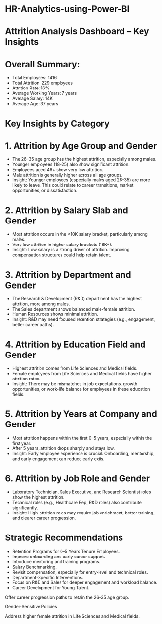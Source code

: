 # HR-Analytics-using-Power-BI

# Attrition Analysis Dashboard – Key Insights

# Overall Summary:

- Total Employees: 1416
- Total Attrition: 229 employees
- Attrition Rate: 16%
- Average Working Years: 7 years
- Average Salary: 14K
- Average Age: 37 years

# Key Insights by Category

# 1. Attrition by Age Group and Gender

- The 26–35 age group has the highest attrition, especially among males.
- Younger employees (18–25) also show significant attrition.
- Employees aged 46+ show very low attrition.
- Male attrition is generally higher across all age groups.
- Insight: Younger employees (especially males aged 26–35) are more likely to leave. This could relate to career transitions, market opportunities, or dissatisfaction.

# 2. Attrition by Salary Slab and Gender

- Most attrition occurs in the <10K salary bracket, particularly among males.
- Very low attrition in higher salary brackets (18K+).
- Insight: Low salary is a strong driver of attrition. Improving compensation structures could help retain talent.

# 3. Attrition by Department and Gender

- The Research & Development (R&D) department has the highest attrition, more among males.
- The Sales department shows balanced male-female attrition.
- Human Resources shows minimal attrition.
- Insight: R&D may need focused retention strategies (e.g., engagement, better career paths).

# 4. Attrition by Education Field and Gender

- Highest attrition comes from Life Sciences and Medical fields.
- Female employees from Life Sciences and Medical fields have higher attrition rates.
- Insight: There may be mismatches in job expectations, growth opportunities, or work-life balance for employees in these education fields.

# 5. Attrition by Years at Company and Gender

- Most attrition happens within the first 0–5 years, especially within the first year.
- After 5 years, attrition drops sharply and stays low.
- Insight: Early employee experience is crucial. Onboarding, mentorship, and early engagement can reduce early exits.

# 6. Attrition by Job Role and Gender

- Laboratory Technician, Sales Executive, and Research Scientist roles show the highest attrition.
- Technical roles (e.g., Healthcare Rep, R&D roles) also contribute significantly.
- Insight: High-attrition roles may require job enrichment, better training, and clearer career progression.

# Strategic Recommendations

- Retention Programs for 0–5 Years Tenure Employees.
- Improve onboarding and early career support.
- Introduce mentoring and training programs.
- Salary Benchmarking.
- Revisit compensation, especially for entry-level and technical roles.
- Department-Specific Interventions.
- Focus on R&D and Sales for deeper engagement and workload balance.
- Career Development for Young Talent.

Offer career progression paths to retain the 26–35 age group.

Gender-Sensitive Policies

Address higher female attrition in Life Sciences and Medical fields.
